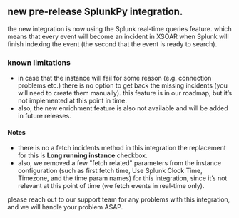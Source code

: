 
## new pre-release SplunkPy integration.
the new integration is now using the Splunk real-time queries feature.
which means that every event will become an incident in XSOAR when Splunk will finish indexing the event (the second that the event is ready to search).

### known limitations
- in case that the instance will fail for some reason (e.g. connection problems etc.) there is no option to get back the missing incidents (you will need to create them manually). this feature is in our roadmap, but it’s not implemented at this point in time.
- also, the new enrichment feature is also not available and will be added in future releases.

#### Notes
- there is no a fetch incidents method in this integration the replacement for this is **Long running instance** checkbox.
- also, we removed a few "fetch related" parameters from the instance configuration (such as first fetch time, Use Splunk Clock Time, Timezone, and the time param names) for this integration, since it’s not relevant at this point of time (we fetch events in real-time only).

please reach out to our support team for any problems with this integration, and we will handle your problem ASAP.